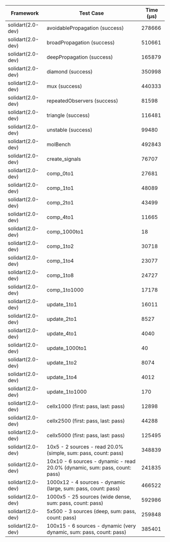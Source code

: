 | Framework | Test Case | Time (μs) |
| --- | --- | --- |
| solidart(2.0-dev) | avoidablePropagation (success) | 278666 |
| solidart(2.0-dev) | broadPropagation (success) | 510661 |
| solidart(2.0-dev) | deepPropagation (success) | 165879 |
| solidart(2.0-dev) | diamond (success) | 350998 |
| solidart(2.0-dev) | mux (success) | 440333 |
| solidart(2.0-dev) | repeatedObservers (success) | 81598 |
| solidart(2.0-dev) | triangle (success) | 116481 |
| solidart(2.0-dev) | unstable (success) | 99480 |
| solidart(2.0-dev) | molBench | 492843 |
| solidart(2.0-dev) | create_signals | 76707 |
| solidart(2.0-dev) | comp_0to1 | 27681 |
| solidart(2.0-dev) | comp_1to1 | 48089 |
| solidart(2.0-dev) | comp_2to1 | 43499 |
| solidart(2.0-dev) | comp_4to1 | 11665 |
| solidart(2.0-dev) | comp_1000to1 | 18 |
| solidart(2.0-dev) | comp_1to2 | 30718 |
| solidart(2.0-dev) | comp_1to4 | 23077 |
| solidart(2.0-dev) | comp_1to8 | 24727 |
| solidart(2.0-dev) | comp_1to1000 | 17178 |
| solidart(2.0-dev) | update_1to1 | 16011 |
| solidart(2.0-dev) | update_2to1 | 8527 |
| solidart(2.0-dev) | update_4to1 | 4040 |
| solidart(2.0-dev) | update_1000to1 | 40 |
| solidart(2.0-dev) | update_1to2 | 8074 |
| solidart(2.0-dev) | update_1to4 | 4012 |
| solidart(2.0-dev) | update_1to1000 | 170 |
| solidart(2.0-dev) | cellx1000 (first: pass, last: pass) | 12898 |
| solidart(2.0-dev) | cellx2500 (first: pass, last: pass) | 44288 |
| solidart(2.0-dev) | cellx5000 (first: pass, last: pass) | 125495 |
| solidart(2.0-dev) | 10x5 - 2 sources - read 20.0% (simple, sum: pass, count: pass) | 348839 |
| solidart(2.0-dev) | 10x10 - 6 sources - dynamic - read 20.0% (dynamic, sum: pass, count: pass) | 241835 |
| solidart(2.0-dev) | 1000x12 - 4 sources - dynamic (large, sum: pass, count: pass) | 466522 |
| solidart(2.0-dev) | 1000x5 - 25 sources (wide dense, sum: pass, count: pass) | 592986 |
| solidart(2.0-dev) | 5x500 - 3 sources (deep, sum: pass, count: pass) | 259848 |
| solidart(2.0-dev) | 100x15 - 6 sources - dynamic (very dynamic, sum: pass, count: pass) | 385401 |
